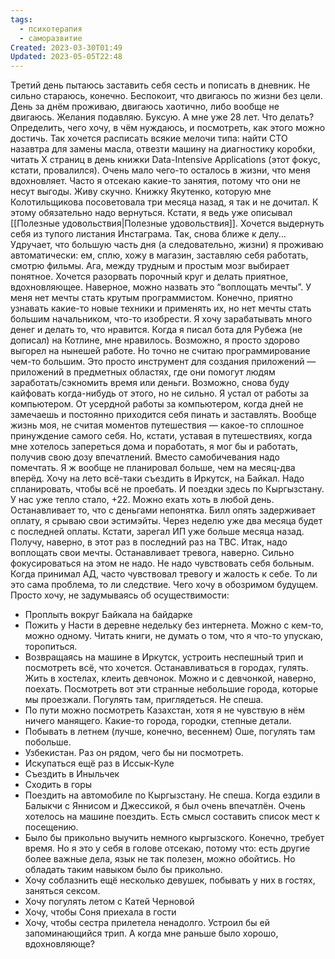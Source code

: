 ```yaml
---
tags:
  - психотерапия
  - саморазвитие
Created: 2023-03-30T01:49
Updated: 2023-05-05T22:48
---
```

Третий день пытаюсь заставить себя сесть и пописать в дневник. Не сильно стараюсь, конечно. Беспокоит, что двигаюсь по жизни без цели. День за днём проживаю, двигаюсь хаотично, либо вообще не двигаюсь. Желания подавляю. Буксую. А мне уже 28 лет.
Что делать? Определить, чего хочу, в чём нуждаюсь, и посмотреть, как этого можно достичь. Так хочется расписать всякие мелочи типа: найти СТО назавтра для замены масла, отвезти машину на диагностику коробки, читать Х страниц в день книжки Data-Intensive Applications (этот фокус, кстати, провалился).
Очень мало чего-то осталось в жизни, что меня вдохновляет. Часто я отсекаю какие-то занятия, потому что они не несут выгоды. Живу скучно.
Книжку Якутенко, которую мне Колотильщикова посоветовала три месяца назад, я так и не дочитал. К этому обязательно надо вернуться. Кстати, я ведь уже описывал [[Полезные удовольствия|Полезные удовольствия]]. Хочется выдернуть себя из тупого листания Инстаграма.
Так, снова ближе к делу… Удручает, что большую часть дня (а следовательно, жизни) я проживаю автоматически: ем, сплю, хожу в магазин, заставляю себя работать, смотрю фильмы. Ага, между трудным и простым мозг выбирает понятное. Хочется разорвать порочный круг и делать приятное, вдохновляющее. Наверное, можно назвать это “воплощать мечты”. У меня нет мечты стать крутым программистом. Конечно, приятно узнавать какие-то новые техники и применять их, но нет мечты стать большим начальником, что-то изобрести. Я хочу зарабатывать много денег и делать то, что нравится.
Когда я писал бота для Рубежа (не дописал) на Котлине, мне нравилось. Возможно, я просто здорово выгорел на нынешей работе. Но точно не считаю программирование чем-то большим. Это просто инструмент для создания приложений — приложений в предметных областях, где они помогут людям заработать/сэкномить время или деньги. Возможно, снова буду кайфовать когда-нибудь от этого, но не сильно. Я устал от работы за компьютером. От усердной работы за компьютером, когда дней не замечаешь и постоянно приходится себя пинать и заставлять.
Вообще жизнь моя, не считая моментов путешествия — какое-то сплошное принуждение самого себя. Но, кстати, уставая в путешествиях, когда мне хотелось запереться дома и поработать, я мог бы и работать, получив свою дозу впечатлений. Вместо самобичевания надо помечтать.
Я ж вообще не планировал больше, чем на месяц-два вперёд. Хочу на лето всё-таки съездить в Иркутск, на Байкал. Надо спланировать, чтобы всё не проебать. И поездки здесь по Кыргызстану. У нас уже тепло стало, +22. Можно ехать хоть в любой день. Останавливает то, что с деньгами непонятка. Билл опять задерживает оплату, я срываю свои эстимэйты. Через неделю уже два месяца будет с последней оплаты. Кстати, зарегал ИП уже больше месяца назад. Получу, наверно, в этот раз в последний раз на TBC.
Итак, надо воплощать свои мечты. Останавливает тревога, наверно. Сильно фокусироваться на этом не надо. Не надо чувствовать себя больным. Когда принимал АД, часто чувствовал тревогу и жалость к себе. То ли это сама проблема, то ли следствие.
Чего хочу в обозримом будущем. Просто хочу, не задумываясь об осуществимости:
- Проплыть вокруг Байкала на байдарке
- Пожить у Насти в деревне недельку без интернета. Можно с кем-то, можно одному. Читать книги, не думать о том, что я что-то упускаю, торопиться.
- Возвращаясь на машине в Иркутск, устроить неспешный трип и посмотреть всё, что хочется. Останавливаться в городах, гулять. Жить в хостелах, клеить девчонок. Можно и с девчонкой, наверно, поехать. Посмотреть вот эти странные небольшие города, которые мы проезжали. Погулять там, приглядеться. Не спеша.
- По пути можно посмотреть Казахстан, хотя я не чувствую в нём ничего манящего. Какие-то города, городки, степные детали.
- Побывать в летнем (лучше, конечно, весеннем) Оше, погулять там побольше.
- Узбекистан. Раз он рядом, чего бы ни посмотреть.
- Искупаться ещё раз в Иссык-Куле
- Съездить в Иныльчек
- Сходить в горы
- Поездить на автомобиле по Кыргызстану. Не спеша. Когда ездили в Балыкчи с Яннисом и Джессикой, я был очень впечатлён. Очень хотелось на машине поездить. Есть смысл составить список мест к посещению.
- Было бы прикольно выучить немного кыргызского. Конечно, требует время. Но я это у себя в голове отсекаю, потому что: есть другие более важные дела, язык не так полезен, можно обойтись. Но обладать таким навыком было бы прикольно.
- Хочу соблазнить ещё несколько девушек, побывать у них в гостях, заняться сексом.
- Хочу погулять летом с Катей Черновой
- Хочу, чтобы Соня приехала в гости
- Хочу, чтобы сестра прилетела ненадолго. Устроил бы ей запоминающийся трип.
А когда мне раньше было хорошо, вдохновляюще?